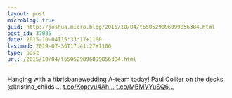 ```yaml
---
layout: post
microblog: true
guid: http://joshua.micro.blog/2015/10/04/t650529096099856384.html
post_id: 37035
date: 2015-10-04T15:33:17+1100
lastmod: 2019-07-30T17:41:27+1100
type: post
url: /2015/10/04/t650529096099856384.html
---
```

Hanging with a #brisbanewedding A-team today! Paul Collier on the decks, @kristina_childs … [t.co/Koprvu4Ah...](http://t.co/Koprvu4AhY) [t.co/MBMVYuSQ6...](http://t.co/MBMVYuSQ6j)
